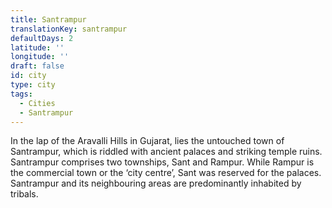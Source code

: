 ```yaml
---
title: Santrampur
translationKey: santrampur
defaultDays: 2
latitude: ''
longitude: ''
draft: false
id: city
type: city
tags:
  - Cities
  - Santrampur
---
```

In the lap of the Aravalli Hills in Gujarat, lies the untouched town of Santrampur, which is riddled with ancient palaces and striking temple ruins. Santrampur comprises two townships, Sant and Rampur. While Rampur is the commercial town or the ‘city centre’, Sant was reserved for the palaces. Santrampur and its neighbouring areas are predominantly inhabited by tribals.